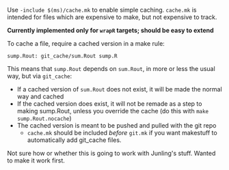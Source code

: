 Use `-include $(ms)/cache.mk` to enable simple caching. `cache.mk` is intended for files which are expensive to make, but not expensive to track.

__Currently implemented only for `wrapR` targets; should be easy to extend__

To cache a file, require a cached version in a make rule:

```make
sump.Rout: git_cache/sum.Rout sump.R
```

This means that `sump.Rout` depends on `sum.Rout`, in more or less the usual way, but via `git_cache`:

* If a cached version of `sum.Rout` does not exist, it will be made the normal way and cached
* If the cached version does exist, it will not be remade as a step to making sump.Rout, unless you override the cache (do this with `make sump.Rout.nocache`)
* The cached version is meant to be pushed and pulled with the git repo
	* `cache.mk` should be included _before_ `git.mk` if you want makestuff to automatically add git_cache files.

Not sure how or whether this is going to work with Junling's stuff. Wanted to make it work first.
